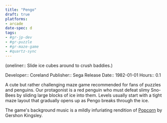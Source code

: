 ```yaml
---
title: "Pengo"
draft: true
platforms:
- arcade
date-spec: d
tags:
- #gr-jp-dev 
- #gr-puzzle 
- #gr-maze-game 
- #quartz-sync
---
```


(oneliner:: Slide ice cubes around to crush baddies.)

Developer:: Coreland
Publisher:: Sega
Release Date:: 1982-01-01
Hours:: 0.1

A cute but rather challenging maze game recommended for fans of puzzles and penguins. Our protagonist is a red penguin who must defeat slimy Sno-Bees by sliding large blocks of ice into them. Levels usually start with a tight maze layout that gradually opens up as Pengo breaks through the ice.

The game's background music is a mildly infuriating rendition of [Popcorn](https://www.youtube.com/watch?v=DBYjZTdrJlA) by Gershon Kingsley.